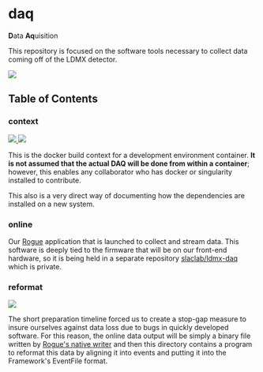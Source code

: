 # daq
**D**ata **Aq**uisition

This repository is focused on the software tools necessary to collect data coming off of the LDMX detector.

<a href="http://perso.crans.org/besson/LICENSE.html" alt="GPLv3 license">
    <img src="https://img.shields.io/badge/License-GPLv3-blue.svg" />
</a>

## Table of Contents

### context
<a href="https://github.com/LDMX-Software/daq/actions/workflows/build_context.yml" alt="Actions">
    <img src="https://github.com/LDMX-Software/daq/actions/workflows/build_context.yml/badge.svg" />
</a>
<a href="https://hub.docker.com/repository/docker/tomeichlersmith/daq-env" alt="DockerHub">
    <img src="https://img.shields.io/docker/v/tomeichlersmith/daq-env/latest" />
</a>

This is the docker build context for a development environment container.
**It is not assumed that the actual DAQ will be done from within a container**; however,
this enables any collaborator who has docker or singularity installed to contribute.

This also is a very direct way of documenting how the dependencies are installed on a new system.

### online
Our [Rogue](https://slaclab.github.io/rogue/interfaces/index.html) application that is launched to collect and stream data.
This software is deeply tied to the firmware that will be on our front-end hardware, 
so it is being held in a separate repository [slaclab/ldmx-daq](github.com/slaclab/ldmx-daq) which is private.

### reformat
<a href="https://github.com/LDMX-Software/daq/actions/workflows/reformat_test.yml" alt="Actions">
    <img src="https://github.com/LDMX-Software/daq/actions/workflows/reformat_test.yml/badge.svg" />
</a>

The short preparation timeline forced us to create a stop-gap measure to insure ourselves against data loss due to bugs in quickly developed software.
For this reason, the online data output will be simply a binary file written by [Rogue's native writer](https://slaclab.github.io/rogue/utilities/fileio/writing.html) and 
then this directory contains a program to reformat this data by aligning it into events and putting it into the Framework's EventFile format.

